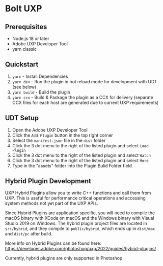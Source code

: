 # Bolt UXP

## Prerequisites

- Node.js 18 or later
- Adobe UXP Developer Tool
- yarn classic

## Quickstart

1. `yarn` - Install Dependencies
2. `yarn dev` - Run the plugin in hot reload mode for development with UDT (see below)
3. `yarn build` - Build the plugin
4. `yarn ccx` - Build & Package the plugin as a CCX for delivery (separate CCX files for each host are generated due to current UXP requirements)

## UDT Setup

1. Open the Adobe UXP Developer Tool
2. Click the `Add Plugin` button in the top right corner
3. Select the `manifest.json` file in the `dist` folder
4. Click the 3 dot menu to the right of the listed plugin and select `Load Plugin`
5. Click the 3 dot menu to the right of the listed plugin and select `Watch`
6. Click the 3 dot menu to the right of the listed plugin and select `More`
7. Type in the "assets" folder into the Plugin Bulid Folder field

## Hybrid Plugin Development

UXP Hybrid Plugins allow you to write C++ functions and call them from UXP. This is useful for performance critical operations and accessing system methods not yet part of the UXP APIs.

Since Hybrid Plugins are application specific, you will need to compile the macOS binary with XCode on macOS and the Windows binary with Visual Studio 2019 on Windows. The hybrid plugin project files are located in `src/hybrid`, and they compile to `public/hybrid`, which ends up in `dist/mac` and `dist/pc` after build.

More info on Hybrid Plugins can be found here: https://developer.adobe.com/photoshop/uxp/2022/guides/hybrid-plugins/

Currently, hybrid plugins are only supported in Photoshop.
